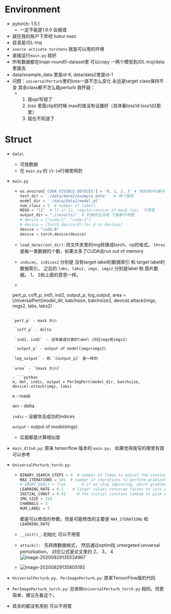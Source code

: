# Environment

- pytorch: 1.5.1  
  - 一定不能是1.6.0 会报错
- 就在我的账户下弄吧 liuhui nsec
- 目录是/DL-troj
- `source activate torchenv` 就是可以用的环境
- 直接运行`main.py` 就好
- 所有数据都在trojai-round0-dataset里 可以copy 一两个模型到/DL-troj/data里面去
- data/example_data 里是id-6, data/data2里是id-1
- 问题：`universalPerturb`里的loss一直不怎么变化 永远是target class保持不变 其余class都不怎么能perturb  我怀疑：
  - 1. 我opt写错了
    2. loss 里面clip的时候 max的值没有设置好（具体看loss1d loss1d2那里）
    3. 我也不知道了



# Struct

- `data\`

  - 可放数据
  - 在 `main.py` 的 `13-14`行被使用到

- `main.py`

  - ```python
    os.environ['CUDA_VISIBLE_DEVICES'] = '0, 1, 2, 3' # 用到的GPU编号，没人就4块都用
    test_dir = './data/data2/example_data'   # 两个路径
    model_dir = './data/data2/model.pt'
    num_class = 5  # number of labels
    REGU = "l1"  # l1 or l2, regularization of mask loss  不用管
    output_dir = "./results/"  # 好像现在没用 下面都不用管
    # device = ["cuda:1", "cuda:1"]
    # device = [torch.device(d) for d in devices]
    device = "cuda:0"
    device = torch.device(device)
    ```

  - `load_data(root_dir)`: 将文件夹里的img转换成torch，np的格式。 `thres` 是每一类数据的个数，如果太多了CUDA会run out of memory

  - `indices, indices2` 分别是 没有target label的数据索引 和 target label的数据索引， 之后的 `labs, labs2, imgs, imgs2` 分别是label 和 图片数据。 1， 2和上面的意思一样。

  -  ```python
    pert_p, coff_p, ind1, ind2, output_p, log_output, area =\
                UniversalPert(model_dir, batchsize, batchsize2, device).attack(imgs, imgs2, labs, labs2)
    ```

    `pert_p` - mask 大小

     `coff_p` - delta 

     `ind1, ind2`  - 没有被误分类的label（对应imgs和imgs2)

     `output_p` - output of model(imgs+imgs2)

    `log_output` - 和 `[output_p]` 是一样的

    `area` - `[mask 大小]`

  - ```python
    m, det, indic, output = PerImgPert(model_dir, batchsize, device).attack(imgs, labs)
    ```

    `m` - mask

    `det` - delta

    `indic` - 没被攻击成功的indices

    `output` - output of model(imgs)

  - 后面都是计算相似度

- `main_dltnd.py`: 原来 tensorflow 版本的 `main.py`， 如果觉得我写的哪里有错可以参考

- `UniversalPerturb_torch.py`:

  - ```python
    BINARY_SEARCH_STEPS = 4  # number of times to adjust the constant with binary search
    MAX_ITERATIONS = 101  # number of iterations to perform gradient descent
    # ABORT_EARLY = True       # if we stop improving, abort gradient descent early
    LEARNING_RATE = 0.1    # larger values converge faster to less accurate results
    INITIAL_CONST = 0.01     # the initial constant lambda to pick as a first guess
    IMG_SIZE = 224
    CHANNELS = 3
    NUM_LABEL = 5
    ```

    都是可以修改的参数，但是可能修改的主要是 `MAX_ITERATIONS` 和 `LEARNING_RATE`

  - `__init()_`: 初始化 可以不用管

  - `attack(): `  先转换数据格式， 然后通过optim找 untargeted universal perturbation， 对应公式是论文里的 2， 3， 4![image-20200829135534967](C:\Users\40670\AppData\Roaming\Typora\typora-user-images\image-20200829135534967.png)

  - ![image-20200829135605193](C:\Users\40670\AppData\Roaming\Typora\typora-user-images\image-20200829135605193.png)

- `UniversalPerturb.py, PerImagePerturb.py`:  原来TensorFlow版的代码

- `PerImagePerturb_torch.py`:  总体和`UniversalPerturb_torch.py` 相同，但更简单，建议先看这个。

- 其余的都没有用到 可以不用管

